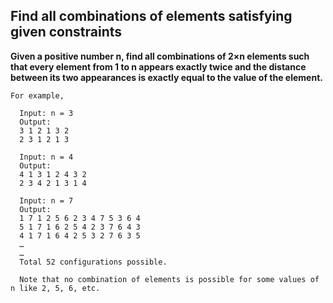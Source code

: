 ## Find all combinations of elements satisfying given constraints ##

**Given a positive number n, find all combinations of 2×n elements such that every element from 1 to n appears exactly twice and the distance between its two 
appearances is exactly equal to the value of the element.**

    For example,

      Input: n = 3
      Output:
      3 1 2 1 3 2
      2 3 1 2 1 3

      Input: n = 4
      Output:
      4 1 3 1 2 4 3 2
      2 3 4 2 1 3 1 4

      Input: n = 7
      Output:
      1 7 1 2 5 6 2 3 4 7 5 3 6 4
      5 1 7 1 6 2 5 4 2 3 7 6 4 3
      4 1 7 1 6 4 2 5 3 2 7 6 3 5
      …
      …
      Total 52 configurations possible.

      Note that no combination of elements is possible for some values of n like 2, 5, 6, etc.
